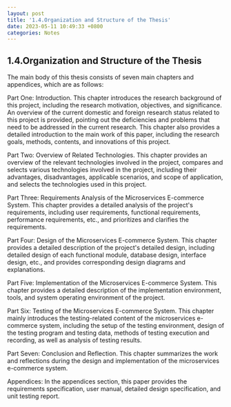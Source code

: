 ```yaml
---
layout: post
title: '1.4.Organization and Structure of the Thesis'
date: 2023-05-11 10:49:33 +0800
categories: Notes
---
```


## 1.4.Organization and Structure of the Thesis

The main body of this thesis consists of seven main chapters and appendices, which are as follows:

Part One: Introduction. This chapter introduces the research background of this project, including the research motivation, objectives, and significance. An overview of the current domestic and foreign research status related to this project is provided, pointing out the deficiencies and problems that need to be addressed in the current research. This chapter also provides a detailed introduction to the main work of this paper, including the research goals, methods, contents, and innovations of this project.

Part Two: Overview of Related Technologies. This chapter provides an overview of the relevant technologies involved in the project, compares and selects various technologies involved in the project, including their advantages, disadvantages, applicable scenarios, and scope of application, and selects the technologies used in this project.

Part Three: Requirements Analysis of the Microservices E-commerce System. This chapter provides a detailed analysis of the project's requirements, including user requirements, functional requirements, performance requirements, etc., and prioritizes and clarifies the requirements.

Part Four: Design of the Microservices E-commerce System. This chapter provides a detailed description of the project's detailed design, including detailed design of each functional module, database design, interface design, etc., and provides corresponding design diagrams and explanations.

Part Five: Implementation of the Microservices E-commerce System. This chapter provides a detailed description of the implementation environment, tools, and system operating environment of the project.

Part Six: Testing of the Microservices E-commerce System. This chapter mainly introduces the testing-related content of the microservices e-commerce system, including the setup of the testing environment, design of the testing program and testing data, methods of testing execution and recording, as well as analysis of testing results.

Part Seven: Conclusion and Reflection. This chapter summarizes the work and reflections during the design and implementation of the microservices e-commerce system.

Appendices: In the appendices section, this paper provides the requirements specification, user manual, detailed design specification, and unit testing report.
